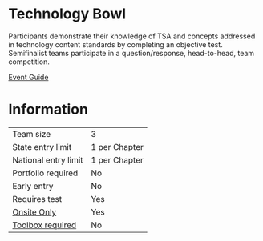 # Technology Bowl

Participants demonstrate their knowledge of TSA and concepts
addressed in technology content standards by completing
an objective test. Semifinalist teams participate in a question/response, head-to-head, team competition.

[Event Guide](https://lwsd.sharepoint.com/:b:/r/sites/GR-JHS-TechnologyStudentAssociation-SCA/Shared%20Documents/23-24/Competition/Event%20Guides/HS%20-%20Technology%20Bowl.pdf)

# Information

|                             |               |
| --------------------------- | ------------- |
| Team size                   | 3             |
| State entry limit           | 1 per Chapter |
| National entry limit        | 1 per Chapter |
| Portfolio required          | No            |
| Early entry                 | No            |
| Requires test               | Yes           |
| [Onsite Only](/#terms)      | Yes           |
| [Toolbox required](/#terms) | No            |
